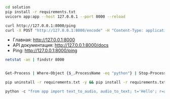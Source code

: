 ```bash
cd solution
pip install -r requirements.txt
uvicorn app:app --host 127.0.0.1 --port 8000 --reload
```

```bash
curl http://127.0.0.1:8000/ping
curl -X POST "http://127.0.0.1:8000/encode" -H "Content-Type: application/json" -d '{"text": "Test"}'
```

- Главная: http://127.0.0.1:8000
- API документация: http://127.0.0.1:8000/docs
- Ping: http://127.0.0.1:8000/ping

```bash
netstat -an | findstr 8000


Get-Process | Where-Object {$_.ProcessName -eq "python"} | Stop-Process

pip uninstall -r requirements.txt -y && pip install -r requirements.txt
```

```python
python -c "from app import text_to_audio, audio_to_text; t='Hello'; r=audio_to_text(text_to_audio(t)); print(f'Input: {t}, Output: {r}, Success: {t==r}')"
```
